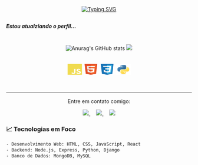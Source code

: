 <div align="center">
  <a href="https://git.io/typing-svg">
    <img src="https://readme-typing-svg.herokuapp.com?font=Fira+Code&weight=300&size=24&color=ffff00&center=true&vCenter=false&width=500&height=40&lines=Seja+bem-vindo(a)+ao+meu+perfil!" alt="Typing SVG" />
  </a>
</div>

##
##### _Estou atualziando o perfil..._
<br>

<div align="center">
  <img src="https://github-readme-stats.vercel.app/api?username=camilareixs&show_icons=true&theme=midnight-purple" alt="Anurag's GitHub stats">
  <img height="160em" src="https://github-readme-stats.vercel.app/api/top-langs/?username=camilareixs&layout=compact&langs_count=7&theme=midnight-purple"/>
 
</div>

<br>

<div style="display: inline_block"align="center"><br>
  <img align="center" alt="Rafa-Js" height="30" width="40" src="https://raw.githubusercontent.com/devicons/devicon/master/icons/javascript/javascript-plain.svg">
  <img align="center" alt="Rafa-HTML" height="30" width="40" src="https://raw.githubusercontent.com/devicons/devicon/master/icons/html5/html5-original.svg">
  <img align="center" alt="Rafa-CSS" height="30" width="40" src="https://raw.githubusercontent.com/devicons/devicon/master/icons/css3/css3-original.svg">
  <img align="center" alt="Rafa-Python" height="30" width="40" src="https://raw.githubusercontent.com/devicons/devicon/master/icons/python/python-original.svg">

</div>

  <br>
  <br>

<div align="center">
  <hr>
  <p style="font-size: 14px; color:ffff00;">Entre em contato comigo:</p>
  <a href="https://www.linkedin.com/in/camilalaurindoreis/">
    <img src="https://img.icons8.com/ios/30/FAB005/linkedin.png" target="_blank">
  </a>
  &nbsp;&nbsp;&nbsp;
  <a href="mailto:camilalaurindoreis@gmail.com">
    <img src="https://img.icons8.com/ios/30/FAB005/gmail--v1.png" target="_blank">
  </a>
  &nbsp;&nbsp;&nbsp;
  <a href="https://instagram.com/camilareixs">
    <img src="https://img.icons8.com/ios/30/FAB005/instagram-new--v1.png" target="_blank">
  </a>
</div>

### 📈 Tecnologias em Foco

```plaintext
- Desenvolvimento Web: HTML, CSS, JavaScript, React
- Backend: Node.js, Express, Python, Django
- Banco de Dados: MongoDB, MySQL

